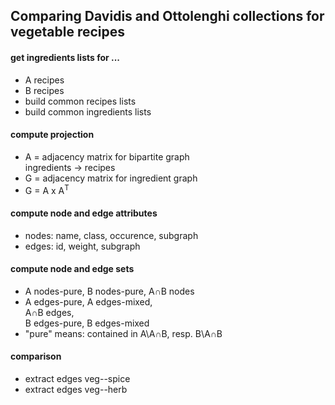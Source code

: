 ## Comparing Davidis and Ottolenghi collections for vegetable recipes

#### get ingredients lists for ...

- A recipes
- B recipes
- build common recipes lists
- build common ingredients lists

#### compute projection

- A = adjacency matrix for bipartite graph  
      ingredients -> recipes
- G = adjacency matrix for ingredient graph
- G = A x A<sup>T</sup>

#### compute node and edge attributes 

- nodes: name, class, occurence, subgraph
- edges: id, weight, subgraph

#### compute node and edge sets   

- A nodes-pure, B nodes-pure, A∩B nodes
- A edges-pure, A edges-mixed,  
  A∩B edges,  
  B edges-pure, B edges-mixed
- "pure" means: contained in A\A∩B, resp. B\A∩B

#### comparison

- extract edges veg--spice
- extract edges veg--herb